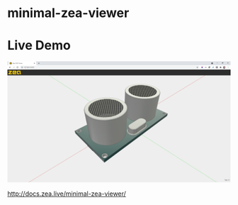 # minimal-zea-viewer

# Live Demo

![Live Demo](docs/images/Screenshot.png)

http://docs.zea.live/minimal-zea-viewer/

